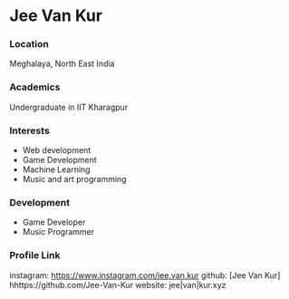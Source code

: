# Jee Van Kur

### Location

Meghalaya, North East India

### Academics

Undergraduate in IIT Kharagpur

### Interests

- Web development
- Game Development
- Machine Learning
- Music and art programming


### Development

- Game Developer
- Music Programmer


### Profile Link

instagram: https://www.instagram.com/jee.van.kur
github: [Jee Van Kur] hhttps://github.com/Jee-Van-Kur
website: jee|van|kur.xyz
